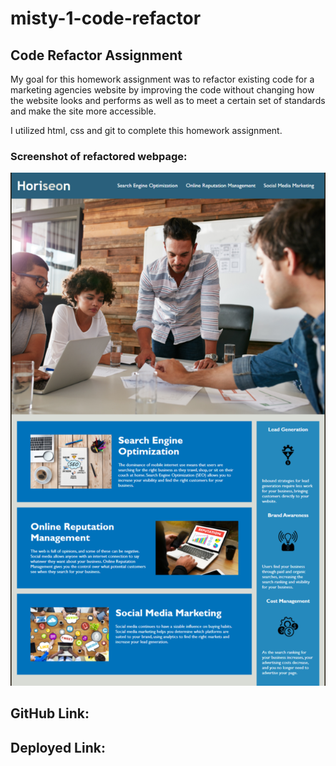 # misty-1-code-refactor

## Code Refactor Assignment

My goal for this homework assignment was to refactor existing code for a marketing agencies website by improving the code without changing how the website looks and performs as well as to meet a certain set of standards and make the site more accessible. 

I utilized html, css and git to complete this homework assignment. 


### Screenshot of refactored webpage:
![](./assets/images/hw_1_code_refactor.png)





## GitHub Link: 
## Deployed Link:
